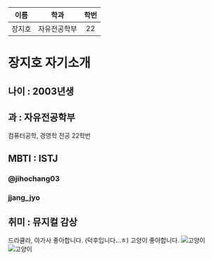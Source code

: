 | 이름 | 학과 | 학번 |
| :---: | :---: | :---: |
|장지호|자유전공학부|22|

# 장지호 자기소개
## 나이 : 2003년생
## 과 : 자유전공학부 
컴퓨터공학, 경영학 전공 22학번
## MBTI : ISTJ
### @jihochang03
### jjang_jyo
## 취미 : 뮤지컬 감상
드라큘라, 아가사 좋아합니다.
(덕후입니다...ㅎ)
고양이 좋아합니다.
![고양이](.\img_hoyah.jpg)
![고양이](.\KakaoTalk_20240309_170253415.jpg)



